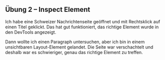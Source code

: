## Übung 2 – Inspect Element

Ich habe eine Schweizer Nachrichtenseite geöffnet und mit Rechtsklick auf einen Titel geklickt. Das hat gut funktioniert, das richtige Element wurde in den DevTools angezeigt.

Dann wollte ich einen Paragraph untersuchen, aber ich bin in einem unsichtbaren Layout-Element gelandet. Die Seite war verschachtelt und deshalb war es schwieriger, genau das richtige Element zu treffen.
